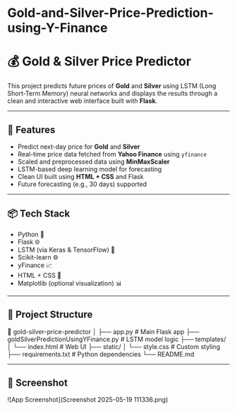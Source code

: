 # Gold-and-Silver-Price-Prediction-using-Y-Finance
# 💰 Gold & Silver Price Predictor

This project predicts future prices of **Gold** and **Silver** using LSTM (Long Short-Term Memory) neural networks and displays the results through a clean and interactive web interface built with **Flask**.

---

## 🚀 Features

- Predict next-day price for **Gold** and **Silver**
- Real-time price data fetched from **Yahoo Finance** using `yfinance`
- Scaled and preprocessed data using **MinMaxScaler**
- LSTM-based deep learning model for forecasting
- Clean UI built using **HTML + CSS** and Flask
- Future forecasting (e.g., 30 days) supported

---

## 📦 Tech Stack

- Python 🐍
- Flask 🌐
- LSTM (via Keras & TensorFlow) 🧠
- Scikit-learn ⚙️
- yFinance 📈
- HTML + CSS 🎨
- Matplotlib (optional visualization) 📊

---

## 📂 Project Structure

📁 gold-silver-price-predictor
│
├── app.py                         # Main Flask app
├── goldSilverPredictionUsingYFinance.py  # LSTM model logic
├── templates/
│   └── index.html                # Web UI
├── static/
│   └── style.css                # Custom styling
├── requirements.txt              # Python dependencies
└── README.md

---

## 📸 Screenshot
![App Screenshot](Screenshot 2025-05-19 111336.png)
